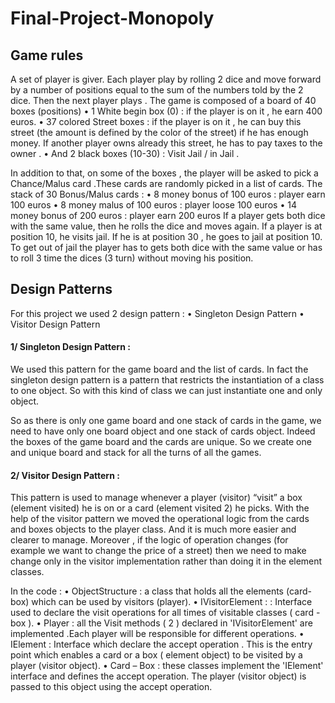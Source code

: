# Final-Project-Monopoly

## Game rules 


A set of player is giver. Each player play by rolling 2 dice and move forward by a number of positions equal to the sum of the numbers told by the 2 dice. Then the next player plays .
The game is composed of a board of 40 boxes (positions)
•	1 White begin box (0) : if the player is on it , he earn 400 euros.
•	37 colored Street boxes : if the player is on it , he can buy this street (the amount is defined by the color of the street) if he has enough money. If another player owns already this street, he has to pay taxes to the owner .
•	And 2 black boxes (10-30) : Visit Jail / in Jail .

In addition to that, on some of the boxes , the player will be asked to pick a Chance/Malus card .These cards are randomly picked in a list of cards. The stack of 30 Bonus/Malus cards :
•	8 money bonus of 100 euros : player earn 100 euros
•	8 money malus of 100 euros : player loose 100 euros
•	14 money bonus of 200 euros : player  earn 200 euros
If a player gets both dice with the same value, then he rolls the dice and moves again.
If a player is at position 10, he visits jail. If he is at position 30 , he goes to jail at position 10.
To get out of jail the player has to gets both dice with the same value or has to roll 3 time the dices (3 turn) without moving his position.


## Design Patterns

For this project we used 2 design pattern : 
•	Singleton Design Pattern
•	Visitor Design Pattern

#### 1/ Singleton Design Pattern : 

We used this pattern for the game board and the  list of cards.
In fact the singleton design pattern is a pattern that restricts the instantiation of a class to one object. So with this kind of class we can just instantiate one and only object.

So as there is only one game board and one stack of cards in the game, we need to have only one board object and one stack of cards object. Indeed the boxes of the game board and the cards are unique.
So we create one and unique board and stack for all the turns of all the games.

#### 2/ Visitor Design Pattern :

This pattern is used to manage whenever a player (visitor) “visit” a box (element visited) he is on or a card (element visited 2) he picks.
With the help of the visitor pattern we moved the operational logic from the  cards and boxes objects to the player class. And it is much more easier and clearer to manage.
Moreover , if the logic of operation changes (for example we want to change the price of a street) then we need to make change only in the visitor implementation rather than doing it in the element classes.

In the code : 
•	ObjectStructure : a class that holds all the elements (card-box) which can be used by visitors (player).
•	IVisitorElement : : Interface used to declare the visit operations for all times of visitable classes ( card -box ).
•	Player : all the Visit methods ( 2 ) declared in 'IVisitorElement' are implemented .Each player will be responsible for different operations.
•	IElement : Interface which declare the accept operation . This is the entry point which enables a card or a box ( element object) to be visited by a player (visitor object). 
•	Card – Box  : these classes implement the 'IElement' interface and defines the accept operation. The player (visitor object) is passed to this object using the accept operation.


